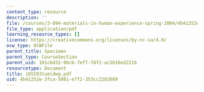 ```yaml
---
content_type: resource
description: ''
file: /courses/3-094-materials-in-human-experience-spring-2004/4b41252e3fca5081e7f2353cc2282669_18SI03tumidwg.pdf
file_type: application/pdf
learning_resource_types: []
license: https://creativecommons.org/licenses/by-nc-sa/4.0/
ocw_type: OCWFile
parent_title: Specimen
parent_type: CourseSection
parent_uid: 101c6d32-96cb-7ef7-f8f2-ac2616ed2216
resourcetype: Document
title: 18SI03tumidwg.pdf
uid: 4b41252e-3fca-5081-e7f2-353cc2282669
---
```

